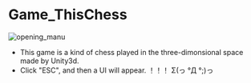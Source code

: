 # Game_ThisChess
![opening_manu](https://github.com/IdlessChaye/Unity3d/blob/master/Game/ThisChess/WhatGameLookLike/7.PNG)
- This game is a kind of chess played in the three-dimonsional space made by Unity3d. 
- Click "ESC", and then a UI will appear. ！！！ Σ(っ °Д °;)っ
